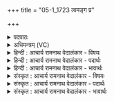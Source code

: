 +++
title = "05-1_1723 त्वमङ्ग प्र"

+++
<details><summary>पदपाठः</summary>

त्व꣢म्। अ꣣ङ्ग꣢। प्र। श꣣ꣳसिषः। देवः꣢। श꣣विष्ठ। म꣡र्त्य꣢꣯म्। न। त्वत्। अ꣣न्यः꣢। अ꣣न्। यः꣢। म꣣घवन्। अस्ति। मर्डिता꣢। इ꣡न्द्र꣢꣯। ब्र꣡वी꣢꣯मि। ते꣣। व꣡चः꣢꣯। १७२३।
</details>

<details><summary>अधिमन्त्रम् (VC)</summary>

- इन्द्रः
- गोतमो राहूगणः
- बार्हतः प्रगाथः (विषमा बृहती, समा सतोबृहती)
- मध्यमः
</details>

<details><summary>हिन्दी : आचार्य रामनाथ वेदालंकार - विषयः</summary>

प्रथम ऋचा की व्याख्या पूर्वार्चिक में २४७ क्रमाङ्क पर परमात्मा और राजा के विषय में की गयी थी। यहाँ जगदीश्वर और आचार्य को सम्बोधन है।
</details>

<details><summary>हिन्दी : आचार्य रामनाथ वेदालंकार - पदार्थः</summary>

पदार्थान्वयभाषाः -  हे (शविष्ठ) आत्मबल से बलिष्ठ जगदीश्वर वा आचार्य ! (देवः) प्रकाशक और विद्या आदि के दाता (त्वम्) आप (अङ्ग) शीघ्र ही (मर्त्यम्) उपासक मनुष्य वा शिष्य को (प्र शंसिषः) प्रशंसा का पात्र बनाओ। हे (मघवन्) सकल ऐश्वर्यों से युक्त जगदीश्वर वा विद्या के ऐश्वर्य से युक्त आचार्य ! (त्वत् अन्यः) आपसे भिन्न कोई (मर्डिता) मोक्ष-प्रदान वा विद्या आदि के प्रदान के द्वारा सुखदाता (न अस्ति) नहीं है। हे (इन्द्र) जगदीश्वर वा आचार्य ! मैं (ते) आपके लिए (वचः) प्रार्थना-वचन (ब्रवीमि) उच्चारण कर रहा हूँ ॥१॥
</details>

<details><summary>हिन्दी : आचार्य रामनाथ वेदालंकार - भावार्थः</summary>

भावार्थभाषाः -  परमेश्वर की उपासना करके और आचार्य के समीप शिष्यभाव से पहुँच कर मनुष्यों को सब अभ्युदय और निःश्रेयस प्राप्त करना चाहिए ॥१॥
</details>

<details><summary>संस्कृत : आचार्य रामनाथ वेदालंकार - विषयः</summary>

तत्र प्रथमा ऋक् पूर्वार्चिके २४७ क्रमाङ्के परमात्मनृपत्योर्विषये व्याख्याता। अत्र जगदीश्वर आचार्यश्च सम्बोध्यते।
</details>

<details><summary>संस्कृत : आचार्य रामनाथ वेदालंकार - पदार्थः</summary>

पदार्थान्वयभाषाः -  हे (शविष्ठ) आत्मबलेन बलिष्ठ जगदीश्वर आचार्य वा ! (देवः) प्रकाशको विद्यादिदाता च (त्वम् अङ्ग) क्षिप्रम्।[अङ्गेति क्षिप्रनाम। निरु० ५।१७।] (मर्त्यम्) उपासकं मनुष्यम् शिष्यं वा (प्र शंसिषः) प्रशंसाभाजनं कुरु। हे (मघवन्) सकलैश्वर्ययुक्त जगदीश्वर विद्यैश्वर्यवन् आचार्य वा ! (त्वत् अन्यः) त्वद् भिन्नः कश्चित् (मर्डिता) मोक्षप्रदानेन विद्यादिप्रदानेन वा सुखयिता (न अस्ति) न विद्यते। हे (इन्द्र) जगदीश्वर आचार्य वा ! अहम् (ते) तुभ्यम् (वचः) प्रार्थनावचनं (ब्रवीमि) उच्चारयामि ॥१॥२
</details>

<details><summary>संस्कृत : आचार्य रामनाथ वेदालंकार - भावार्थः</summary>

भावार्थभाषाः -  परमेश्वरमुपास्याचार्यं च शिष्यभावेनोपगम्य जनाः सकलमभ्युदयं निःश्रेयसं च प्राप्नुवन्तु ॥१॥
</details>